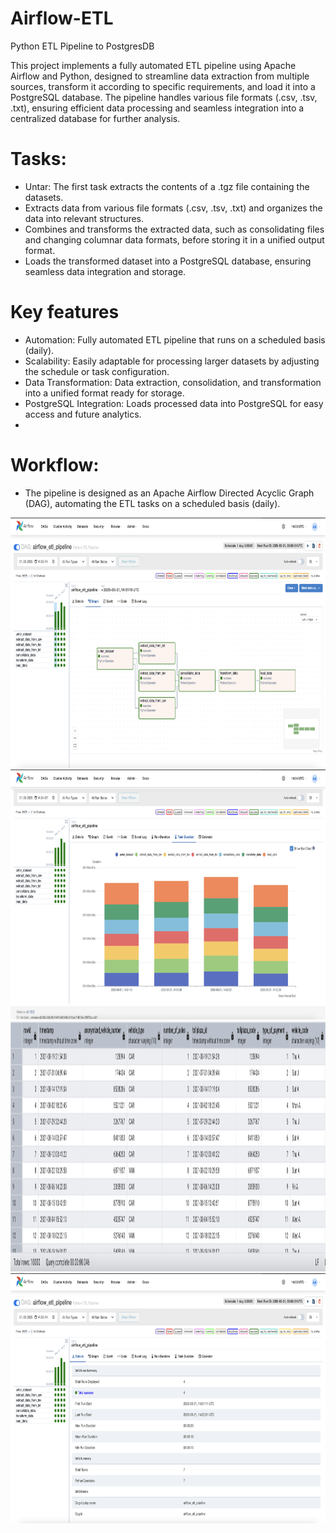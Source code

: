 # Airflow-ETL
Python ETL Pipeline to PostgresDB

This project implements a fully automated ETL pipeline using Apache Airflow and Python, designed to streamline data extraction from multiple sources, transform it according to specific requirements, and load it into a PostgreSQL database. The pipeline handles various file formats (.csv, .tsv, .txt), ensuring efficient data processing and seamless integration into a centralized database for further analysis.

# Tasks:  
  - Untar: The first task extracts the contents of a .tgz file containing the datasets.
  - Extracts data from various file formats (.csv, .tsv, .txt) and organizes the data into relevant structures.
  - Combines and transforms the extracted data, such as consolidating files and changing columnar data formats, before storing it in a unified output format.
  - Loads the transformed dataset into a PostgreSQL database, ensuring seamless data integration and storage.

# Key features
  - Automation: Fully automated ETL pipeline that runs on a scheduled basis (daily).
  - Scalability: Easily adaptable for processing larger datasets by adjusting the schedule or task configuration.
  - Data Transformation: Data extraction, consolidation, and transformation into a unified format ready for storage.
  - PostgreSQL Integration: Loads processed data into PostgreSQL for easy access and future analytics.
  - 
# Workflow:
  - The pipeline is designed as an Apache Airflow Directed Acyclic Graph (DAG), automating the ETL tasks on a scheduled basis (daily).

<img src="02.png" width=850 height=400>
<img src="01.png" width=850 height=400>
<img src="03.png" width=850 height=400>
<img src="04.png" width=850 height=400>
